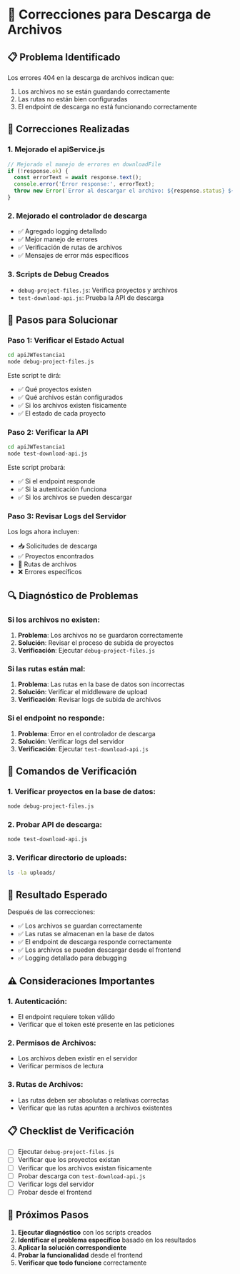 # 🔧 Correcciones para Descarga de Archivos

## 📋 **Problema Identificado**

Los errores 404 en la descarga de archivos indican que:
1. Los archivos no se están guardando correctamente
2. Las rutas no están bien configuradas
3. El endpoint de descarga no está funcionando correctamente

## 🔧 **Correcciones Realizadas**

### **1. Mejorado el apiService.js**
```javascript
// Mejorado el manejo de errores en downloadFile
if (!response.ok) {
  const errorText = await response.text();
  console.error('Error response:', errorText);
  throw new Error(`Error al descargar el archivo: ${response.status} ${response.statusText}`);
}
```

### **2. Mejorado el controlador de descarga**
- ✅ Agregado logging detallado
- ✅ Mejor manejo de errores
- ✅ Verificación de rutas de archivos
- ✅ Mensajes de error más específicos

### **3. Scripts de Debug Creados**
- `debug-project-files.js`: Verifica proyectos y archivos
- `test-download-api.js`: Prueba la API de descarga

## 🚀 **Pasos para Solucionar**

### **Paso 1: Verificar el Estado Actual**
```bash
cd apiJWTestancia1
node debug-project-files.js
```

Este script te dirá:
- ✅ Qué proyectos existen
- ✅ Qué archivos están configurados
- ✅ Si los archivos existen físicamente
- ✅ El estado de cada proyecto

### **Paso 2: Verificar la API**
```bash
cd apiJWTestancia1
node test-download-api.js
```

Este script probará:
- ✅ Si el endpoint responde
- ✅ Si la autenticación funciona
- ✅ Si los archivos se pueden descargar

### **Paso 3: Revisar Logs del Servidor**
Los logs ahora incluyen:
- 📥 Solicitudes de descarga
- ✅ Proyectos encontrados
- 📁 Rutas de archivos
- ❌ Errores específicos

## 🔍 **Diagnóstico de Problemas**

### **Si los archivos no existen:**
1. **Problema**: Los archivos no se guardaron correctamente
2. **Solución**: Revisar el proceso de subida de proyectos
3. **Verificación**: Ejecutar `debug-project-files.js`

### **Si las rutas están mal:**
1. **Problema**: Las rutas en la base de datos son incorrectas
2. **Solución**: Verificar el middleware de upload
3. **Verificación**: Revisar logs de subida de archivos

### **Si el endpoint no responde:**
1. **Problema**: Error en el controlador de descarga
2. **Solución**: Verificar logs del servidor
3. **Verificación**: Ejecutar `test-download-api.js`

## 📝 **Comandos de Verificación**

### **1. Verificar proyectos en la base de datos:**
```bash
node debug-project-files.js
```

### **2. Probar API de descarga:**
```bash
node test-download-api.js
```

### **3. Verificar directorio de uploads:**
```bash
ls -la uploads/
```

## 🎯 **Resultado Esperado**

Después de las correcciones:
- ✅ Los archivos se guardan correctamente
- ✅ Las rutas se almacenan en la base de datos
- ✅ El endpoint de descarga responde correctamente
- ✅ Los archivos se pueden descargar desde el frontend
- ✅ Logging detallado para debugging

## ⚠️ **Consideraciones Importantes**

### **1. Autenticación:**
- El endpoint requiere token válido
- Verificar que el token esté presente en las peticiones

### **2. Permisos de Archivos:**
- Los archivos deben existir en el servidor
- Verificar permisos de lectura

### **3. Rutas de Archivos:**
- Las rutas deben ser absolutas o relativas correctas
- Verificar que las rutas apunten a archivos existentes

## 📋 **Checklist de Verificación**

- [ ] Ejecutar `debug-project-files.js`
- [ ] Verificar que los proyectos existan
- [ ] Verificar que los archivos existan físicamente
- [ ] Probar descarga con `test-download-api.js`
- [ ] Verificar logs del servidor
- [ ] Probar desde el frontend

## 🔧 **Próximos Pasos**

1. **Ejecutar diagnóstico** con los scripts creados
2. **Identificar el problema específico** basado en los resultados
3. **Aplicar la solución correspondiente**
4. **Probar la funcionalidad** desde el frontend
5. **Verificar que todo funcione** correctamente 